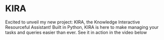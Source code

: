# KIRA
Excited to unveil my new project: KIRA, the Knowledge Interactive Resourceful Assistant! Built in Python, KIRA is here to make managing your tasks and queries easier than ever. See it in action in the video below
